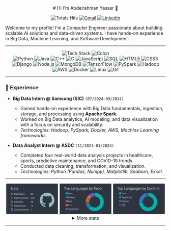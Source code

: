 <div align="center" width="50">
# Hi I'm Abdelrahman Yasser 👋

![Totals Hits](https://komarev.com/ghpvc/?username=Abdelrahman-Yasser-Zakaria&style=flat&color=orange&label=PROFILE+VIEWS)
<a href="mailto:abdolrahman114@gmail.com"><img src="https://img.shields.io/badge/Gmail-D14836?style=flat&logo=gmail&logoColor=white" alt="Gmail"/></a>
<a href="https://www.linkedin.com/in/abdelrahman-yasser-44269b244"><img src="https://img.shields.io/badge/LinkedIn-0A66C2?style=flat&logo=linkedin&logoColor=white" alt="LinkedIn"/></a>
</div>

<p>
  Welcome to my profile! I'm a Computer Engineer passionate about building scalable AI solutions and data-driven systems. I have hands-on experience in Big Data, Machine Learning, and Software Development.
</p>

<hr></hr>

<div align="center">
    <img src="https://img.shields.io/badge/-%F0%9F%9A%80%20Tech%20Stack-orange" alt="Tech Stack"/>
    <img src="https://img.shields.io/badge/-%3A-orange" alt="Colon"/>
</div>
<div align="center">
    <img src="https://img.shields.io/badge/Python-FFD43B?style=flat&logo=python&logoColor=darkgreen" alt="Python"/>
    <img src="https://img.shields.io/badge/Java-ED8B00?style=flat&logo=java&logoColor=white" alt="Java"/>
    <img src="https://img.shields.io/badge/C%2B%2B-00599C?style=flat&logo=c%2B%2B&logoColor=white" alt="C++"/>
    <img src="https://img.shields.io/badge/C-00599C?style=flat&logo=c&logoColor=white" alt="C"/>
    <img src="https://img.shields.io/badge/JavaScript-323330?style=flat&logo=javascript&logoColor=F7DF1E" alt="JavaScript"/>
    <img src="https://img.shields.io/badge/SQL-4479A1?style=flat&logo=postgresql&logoColor=white" alt="SQL"/>
    <img src="https://img.shields.io/badge/HTML5-E34F26?style=flat&logo=html5&logoColor=white" alt="HTML5"/>
    <img src="https://img.shields.io/badge/CSS3-1572B6?style=flat&logo=css3&logoColor=white" alt="CSS3"/>
    <br/>
    <img src="https://img.shields.io/badge/Django-092E20?style=flat&logo=django&logoColor=white" alt="Django"/>
    <img src="https://img.shields.io/badge/Node.js-339933?style=flat&logo=node.js&logoColor=white" alt="Node.js"/>
    <img src="https://img.shields.io/badge/MongoDB-47A248?style=flat&logo=mongodb&logoColor=white" alt="MongoDB"/>
    <img src="https://img.shields.io/badge/TensorFlow-FF6F00?style=flat&logo=tensorflow&logoColor=white" alt="TensorFlow"/>
    <img src="https://img.shields.io/badge/PySpark-E25A1C?style=flat&logo=apache-spark&logoColor=white" alt="PySpark"/>
    <img src="https://img.shields.io/badge/Hadoop-66CCFF?style=flat&logo=apache-hadoop&logoColor=black" alt="Hadoop"/>
    <img src="https://img.shields.io/badge/AWS-232F3E?style=flat&logo=amazon-aws&logoColor=white" alt="AWS"/>
    <img src="https://img.shields.io/badge/Docker-2496ED?style=flat&logo=docker&logoColor=white" alt="Docker"/>
    <img src="https://img.shields.io/badge/Linux-FCC624?style=flat&logo=linux&logoColor=black" alt="Linux"/>
    <img src="https://img.shields.io/badge/Git-E44C30?style=flat&logo=git&logoColor=white" alt="Git"/>
</div>

---

### 💼 Experience

-   **Big Data Intern @ Samsung (SIC)** `(07/2024-09/2024)`
    -   Gained hands-on experience with Big Data fundamentals, ingestion, storage, and processing using **Apache Spark**.
    -   Worked on Big Data analytics, AI modeling, and data visualization with a focus on security and scalability.
    -   *Technologies: Hadoop, PySpark, Docker, AWS, Machine Learning frameworks.*

-   **Data Analyst Intern @ ASDC** `(11/2023-01/2024)`
    -   Completed four real-world data analysis projects in healthcare, sports, predictive maintenance, and COVID-19 trends.
    -   Conducted data cleaning, transformation, and visualization.
    -   *Technologies: Python (Pandas, Numpy), Matplotlib, Seaborn, Excel.*

---

<div align="center" >
<a  href="https://github.com/SP-XD">

<img src="https://raw.githubusercontent.com/SP-XD/profile-summary-cards/master/profile-summary-card-output/nord_dark/3-stats.svg" width="32.5%">
<img src="https://raw.githubusercontent.com/SP-XD/profile-summary-cards/master/profile-summary-card-output/nord_dark/1-repos-per-language.svg" width="32.5%">
<img src="https://raw.githubusercontent.com/SP-XD/profile-summary-cards/master/profile-summary-card-output/nord_dark/2-most-commit-language.svg" width="32.5%">

</a>

<details>
  <summary>More stats</summary>
 
<img align="center" src="https://raw.githubusercontent.com/SP-XD/profile-summary-cards/master/profile-summary-card-output/nord_dark/0-profile-details.svg" >

</details>
 
<hr></hr>

</div>
